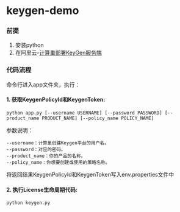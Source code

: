 # keygen-demo
### 前提
1. 安装python
2. 在阿里云-[计算巢部署KeyGen服务端](https://computenest.console.aliyun.com/service/instance/create/cn-hangzhou?type=user&ServiceName=Keygen%E7%A4%BE%E5%8C%BA%E7%89%88)

### 代码流程
命令行进入app文件夹，执行：
#### 1. 获取KeygenPolicyId和KeygenToken:
    python app.py [--username USERNAME] [--password PASSWORD] [--product_name PRODUCT_NAME] [--policy_name POLICY_NAME]
    
参数说明：

    --username：计算巢创建Keygen平台的用户名。
    --password：对应的密码。
    --product_name：你的产品的名称。 
    --policy_name：你想要创建或使用的策略名称。

将返回结果KeygenPolicyId和KeygenToken写入env.properties文件中
#### 2. 执行License生命周期代码:
    python keygen.py